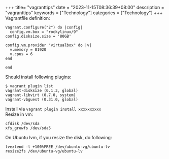 +++
title= "vagranttips"
date = "2023-11-15T08:36:39+08:00"
description = "vagranttips"
keywords = ["Technology"]
categories = ["Technology"]
+++
Vagrantfile definition:    

```
Vagrant.configure("2") do |config|
  config.vm.box = "rockylinux/9"
config.disksize.size = '80GB'

config.vm.provider "virtualbox" do |v|
  v.memory = 81920
  v.cpus = 6
end

end
```
Should install following plugins:    

```
$ vagrant plugin list
vagrant-disksize (0.1.3, global)
vagrant-libvirt (0.7.0, system)
vagrant-vbguest (0.31.0, global)
```
Install via `vagrant plugin install xxxxxxxxxx`    
Resize in vm:    

```
cfdisk /dev/sda
xfs_growfs /dev/sda5
```

On Ubuntu lvm, if you resize the disk, do following:    

```
lvextend -l +100%FREE /dev/ubuntu-vg/ubuntu-lv 
resize2fs /dev/ubuntu-vg/ubuntu-lv 
```
